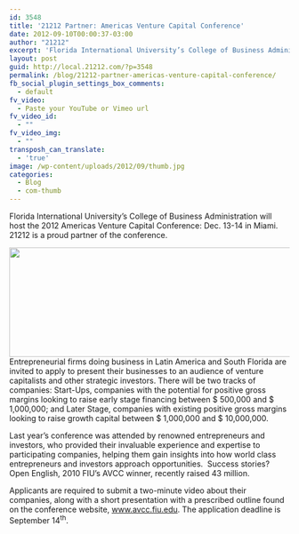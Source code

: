 ```yaml
---
id: 3548
title: '21212 Partner: Americas Venture Capital Conference'
date: 2012-09-10T00:00:37-03:00
author: "21212"
excerpt: 'Florida International University’s College of Business Administration will host the 2012 Americas Venture Capital Conference: Dec. 13-14 in Miami. 21212 is a proud partner of the conference.'
layout: post
guid: http://local.21212.com/?p=3548
permalink: /blog/21212-partner-americas-venture-capital-conference/
fb_social_plugin_settings_box_comments:
  - default
fv_video:
  - Paste your YouTube or Vimeo url
fv_video_id:
  - ""
fv_video_img:
  - ""
transposh_can_translate:
  - 'true'
image: /wp-content/uploads/2012/09/thumb.jpg
categories:
  - Blog
  - com-thumb
---
```

Florida International University’s College of Business Administration will host the 2012 Americas Venture Capital Conference: Dec. 13-14 in Miami. 21212 is a proud partner of the conference.

[<img class="aligncenter size-full wp-image-3550" title="avcc-1" src="http://local.21212.com/wp-content/uploads/2012/09/logo1-e1347283842366.png" alt="" width="540" height="197" srcset="http://localhost:8080/wp-content/uploads/2012/09/logo1-e1347283842366.png 540w, http://localhost:8080/wp-content/uploads/2012/09/logo1-e1347283842366-300x109.png 300w" sizes="(max-width: 540px) 100vw, 540px" />](http://local.21212.com/wp-content/uploads/2012/09/lavcc-1.png)Entrepreneurial firms doing business in Latin America and South Florida are invited to apply to present their businesses to an audience of venture capitalists and other strategic investors. There will be two tracks of companies: Start-Ups, companies with the potential for positive gross margins looking to raise early stage financing between $ 500,000 and $ 1,000,000; and Later Stage, companies with existing positive gross margins looking to raise growth capital between $ 1,000,000 and $ 10,000,000.

Last year’s conference was attended by renowned entrepreneurs and investors, who provided their invaluable experience and expertise to participating companies, helping them gain insights into how world class entrepreneurs and investors approach opportunities.  Success stories? Open English, 2010 FIU’s AVCC winner, recently raised 43 million.

Applicants are required to submit a two-minute video about their companies, along with a short presentation with a prescribed outline found on the conference website, <a href="http://www.avcc.fiu.edu/" target="_blank">www.avcc.fiu.edu</a>. The application deadline is September 14<sup>th</sup>.

<div>
</div>